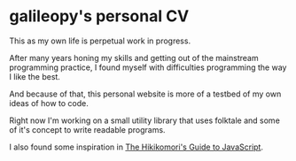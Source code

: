 # galileopy's personal CV

This as my own life is perpetual work in progress.

After many years honing my skills and getting out of the mainstream programming practice, I found myself with difficulties programming the way I like the best.

And because of that, this personal website is more of a testbed of my own ideas of how to code.

Right now I'm working on a small utility library that uses folktale and some of it's concept to write readable programs.

I also found some inspiration in [The Hikikomori's Guide to JavaScript](https://robotlolita.me/old-posts/2013-04-27-the-hikikomoris-guide-to-javascript).

